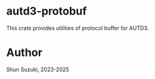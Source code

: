 # autd3-protobuf

This crate provides utilities of protocol buffer for AUTD3.

# Author

Shun Suzuki, 2023-2025
